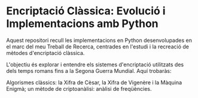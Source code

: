 # Encriptació Clàssica: Evolució i Implementacions amb Python
Aquest repositori recull les implementacions en Python desenvolupades en el marc del meu Treball de Recerca, centrades en l'estudi i la recreació de mètodes d'encriptació clàssica.

L'objectiu és explorar i entendre els sistemes d'encriptació utilitzats des dels temps romans fins a la Segona Guerra Mundial. Aquí trobaràs:

Algorismes clàssics: la Xifra de Cèsar, la Xifra de Vigenère i la Màquina Enigmà; un mètode de criptoanàlisi: anàlisi de freqüències.
